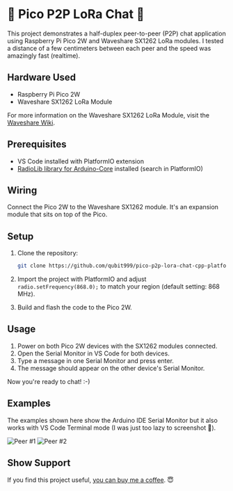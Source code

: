# 📡 Pico P2P LoRa Chat 🚀

This project demonstrates a half-duplex peer-to-peer (P2P) chat application using Raspberry Pi Pico 2W and Waveshare SX1262 LoRa modules. I tested a distance of a few centimeters between each peer and the speed was amazingly fast (realtime).

## Hardware Used

- Raspberry Pi Pico 2W
- Waveshare SX1262 LoRa Module

For more information on the Waveshare SX1262 LoRa Module, visit the [Waveshare Wiki](https://www.waveshare.com/wiki/Pico-LoRa-SX1262).

## Prerequisites

- VS Code installed with PlatformIO extension
- [RadioLib library for Arduino-Core](https://github.com/jgromes/RadioLib) installed (search in PlatformIO)

## Wiring

Connect the Pico 2W to the Waveshare SX1262 module. It's an expansion module that sits on top of the Pico.

## Setup

1. Clone the repository:
    ```sh
    git clone https://github.com/qubit999/pico-p2p-lora-chat-cpp-platformio.git
    ```

2. Import the project with PlatformIO and adjust `radio.setFrequency(868.0);` to match your region (default setting: 868 MHz).

3. Build and flash the code to the Pico 2W.

## Usage

1. Power on both Pico 2W devices with the SX1262 modules connected.
2. Open the Serial Monitor in VS Code for both devices.
3. Type a message in one Serial Monitor and press enter.
4. The message should appear on the other device's Serial Monitor.

Now you're ready to chat! :-)

## Examples

The examples shown here show the Arduino IDE Serial Monitor but it also works with VS Code Terminal mode (I was just too lazy to screenshot 🥸).

![Peer #1](https://i.imgur.com/Nr0fo4C.png)
![Peer #2](https://i.imgur.com/TOd5P33.png)

## Show Support

If you find this project useful, [you can buy me a coffee](https://ko-fi.com/alexsla). 😇